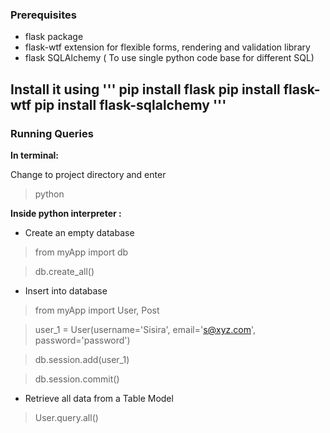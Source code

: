 ### Prerequisites

- flask package
- flask-wtf extension for flexible forms, rendering and validation library 
- flask SQLAlchemy ( To use single python code base for different SQL)

Install it using
'''
pip install flask
pip install flask-wtf
pip install flask-sqlalchemy
'''
-----
### Running Queries

**In terminal:**

Change to project directory and enter
> python

**Inside python interpreter :**

- Create an empty database
> from myApp import db

> db.create_all()

- Insert into database
> from myApp import User, Post

> user_1 = User(username='Sisira', email='s@xyz.com', password='password')

> db.session.add(user_1)

> db.session.commit()

- Retrieve all data from a Table Model
> User.query.all()





